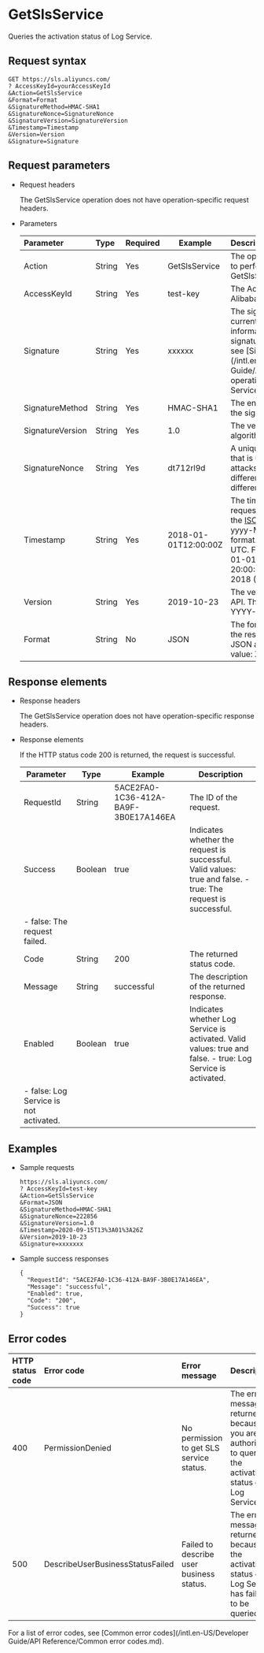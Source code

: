 # GetSlsService

Queries the activation status of Log Service.

## Request syntax

```
GET https://sls.aliyuncs.com/
? AccessKeyId=yourAccessKeyId
&Action=GetSlsService
&Format=Format
&SignatureMethod=HMAC-SHA1
&SignatureNonce=SignatureNonce
&SignatureVersion=SignatureVersion
&Timestamp=Timestamp
&Version=Version
&Signature=Signature
```

## Request parameters

-   Request headers

    The GetSlsService operation does not have operation-specific request headers.

-   Parameters

    |Parameter|Type|Required|Example|Description|
    |:--------|:---|:-------|-------|:----------|
    |Action|String|Yes|GetSlsService|The operation that you want to perform. Set the value to GetSlsService.|
    |AccessKeyId|String|Yes|test-key|The AccessKey ID of your Alibaba Cloud account.|
    |Signature|String|Yes|xxxxxx|The signature string of the current request. For more information about how signatures are calculated, see [Signature method](/intl.en-US/Developer Guide/API Reference/API operations relevant to Log Service/OpenSlsService.md).|
    |SignatureMethod|String|Yes|HMAC-SHA1|The encryption method of the signature string.|
    |SignatureVersion|String|Yes|1.0|The version of the signature algorithm.|
    |SignatureNonce|String|Yes|dt712rl9d|A unique, random number that is used to prevent replay attacks. You must use different numbers for different requests.|
    |Timestamp|String|Yes|2018-01-01T12:00:00Z|The timestamp of the request. Specify the time in the [ISO 8601](http://iso.org/iso-8601-date-and-time-format.html) standard in the yyyy-MM-ddTHH:mm:ssZ format. The time must be in UTC. For example, 2018-01-01T12:00:00Z indicates 20:00:00 on January 1, 2018 \(UTC+8\).|
    |Version|String|Yes|2019-10-23|The version number of the API. The value must be in the YYYY-MM-DD format.|
    |Format|String|No|JSON|The format in which to return the response. Valid values: JSON and XML. Default value: XML.|


## Response elements

-   Response headers

    The GetSlsService operation does not have operation-specific response headers.

-   Response elements

    If the HTTP status code 200 is returned, the request is successful.

    |Parameter|Type|Example|Description|
    |---------|----|-------|-----------|
    |RequestId|String|5ACE2FA0-1C36-412A-BA9F-3B0E17A146EA|The ID of the request.|
    |Success|Boolean|true|Indicates whether the request is successful. Valid values: true and false.    -   true: The request is successful.
    -   false: The request failed. |
    |Code|String|200|The returned status code.|
    |Message|String|successful|The description of the returned response.|
    |Enabled|Boolean|true|Indicates whether Log Service is activated. Valid values: true and false.    -   true: Log Service is activated.
    -   false: Log Service is not activated. |


## Examples

-   Sample requests

    ```
    https://sls.aliyuncs.com/
    ? AccessKeyId=test-key
    &Action=GetSlsService
    &Format=JSON
    &SignatureMethod=HMAC-SHA1
    &SignatureNonce=222856
    &SignatureVersion=1.0
    &Timestamp=2020-09-15T13%3A01%3A26Z
    &Version=2019-10-23
    &Signature=xxxxxxx
    ```

-   Sample success responses

    ```
    {
      "RequestId": "5ACE2FA0-1C36-412A-BA9F-3B0E17A146EA",
      "Message": "successful",
      "Enabled": true,
      "Code": "200",
      "Success": true
    }
    ```


## Error codes

|HTTP status code|Error code|Error message|Description|
|:---------------|:---------|:------------|-----------|
|400|PermissionDenied|No permission to get SLS service status.|The error message returned because you are not authorized to query the activation status of Log Service.|
|500|DescribeUserBusinessStatusFailed|Failed to describe user business status.|The error message returned because the activation status of Log Service has failed to be queried.|

For a list of error codes, see [Common error codes](/intl.en-US/Developer Guide/API Reference/Common error codes.md).

